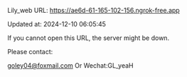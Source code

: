 Lily_web URL: https://ae6d-61-165-102-156.ngrok-free.app

Updated at: 2024-12-10 06:05:45

If you cannot open this URL, the server might be down.

Please contact: 

goley04@foxmail.com Or Wechat:GL_yeaH